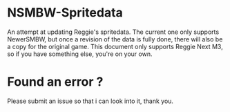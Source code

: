 # NSMBW-Spritedata
An attempt at updating Reggie's spritedata. The current one only supports NewerSMBW, but once a revision of the data is fully done, there will also be a copy for the original game. This document only supports Reggie Next M3, so if you have something else, you're on your own.

# Found an error ?
Please submit an issue so that i can look into it, thank you.
